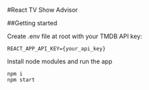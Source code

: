 #React TV Show Advisor

##Getting started

Create .env file at root with your TMDB API key:

```
REACT_APP_API_KEY={your_api_key}
```

Install node modules and run the app

```shell
npm i
npm start
```


